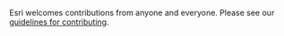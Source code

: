 Esri welcomes contributions from anyone and everyone. Please see our [guidelines for contributing](https://github.com/esri/contributing). 

​
